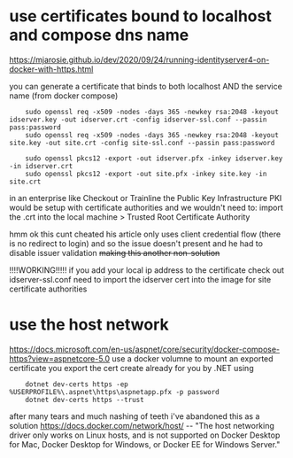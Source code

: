 # use certificates bound to localhost and compose dns name
https://mjarosie.github.io/dev/2020/09/24/running-identityserver4-on-docker-with-https.html

you can generate a certificate that binds to both localhost AND the service name (from docker compose)

```
	sudo openssl req -x509 -nodes -days 365 -newkey rsa:2048 -keyout idserver.key -out idserver.crt -config idserver-ssl.conf --passin pass:password
	sudo openssl req -x509 -nodes -days 365 -newkey rsa:2048 -keyout site.key -out site.crt -config site-ssl.conf --passin pass:password
	
	sudo openssl pkcs12 -export -out idserver.pfx -inkey idserver.key -in idserver.crt
	sudo openssl pkcs12 -export -out site.pfx -inkey site.key -in site.crt
```

in an enterprise like Checkout or Trainline the Public Key Infrastructure PKI would be setup with certificate authorities and we wouldn't need to:
	import the .crt into the local machine > Trusted Root Certificate Authority

hmm ok this cunt cheated his article only uses client credential flow (there is no redirect to login) and so the issue doesn't present and he had to disable issuer validation
~~making this another non-solution~~

!!!!WORKING!!!!!
if you add your local ip address to the certificate check out idserver-ssl.conf
need to import the idserver cert into the image for site certificate authorities

# use the host network

https://docs.microsoft.com/en-us/aspnet/core/security/docker-compose-https?view=aspnetcore-5.0
use a docker volumne to mount an exported certificate 
you export the cert create already for you by .NET using 

```
	dotnet dev-certs https -ep %USERPROFILE%\.aspnet\https\aspnetapp.pfx -p password
	dotnet dev-certs https --trust	
```

after many tears and much nashing of teeth i've abandoned this as a solution
https://docs.docker.com/network/host/
 -- "The host networking driver only works on Linux hosts, and is not supported on Docker Desktop for Mac, Docker Desktop for Windows, or Docker EE for Windows Server."